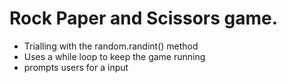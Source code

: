 # Rock Paper and Scissors game.

- Trialling with the random.randint() method
- Uses a while loop to keep the game running
- prompts users for a input

